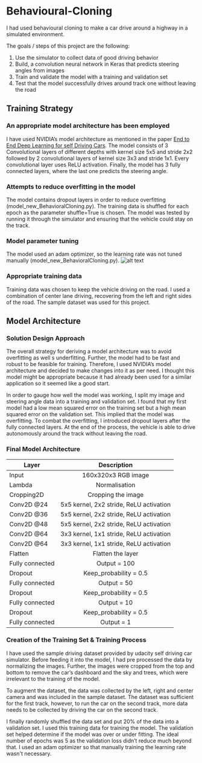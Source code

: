 # Behavioural-Cloning

I had used behavioural cloning to make a car drive around a highway in a simulated environment.

The goals / steps of this project are the following:
1. Use the simulator to collect data of good driving behavior
2. Build, a convolution neural network in Keras that predicts steering angles from images
3. Train and validate the model with a training and validation set
4. Test that the model successfully drives around track one without leaving the road

## Training Strategy
### An appropriate model architecture has been employed
I have used NVIDIA’s model architecture as mentioned in the paper [End to End Deep Learning for self Driving Cars](https://devblogs.nvidia.com/deep-learning-self-driving-cars/). The model consists of 3 Convolutional layers of different depths with kernel size 5x5 and stride 2x2 followed by 2 convolutional layers of kernel size 3x3 and stride 1x1. Every convolutional layer uses ReLU activation. Finally, the model has 3 fully connected layers, where the last one predicts the steering angle.
### Attempts to reduce overfitting in the model
The model contains dropout layers in order to reduce overfitting (model_new_BehavioralCloning.py).
The training data is shuffled for each epoch as the parameter shuffle=True is chosen. The model was tested by running it through the simulator and ensuring that the vehicle could stay on the track.
### Model parameter tuning
The model used an adam optimizer, so the learning rate was not tuned manually (model_new_BehavioralCloning.py).
![alt text](/examples/markdown.png "Logo Title Text 1")

### Appropriate training data
Training data was chosen to keep the vehicle driving on the road. I used a combination of center lane driving, recovering from the left and right sides of the road. The sample dataset was used for this project.


## Model Architecture
### Solution Design Approach
The overall strategy for deriving a model architecture was to avoid overfitting as well s underfitting. Further, the model had to be fast and robust to be feasible for training.
Therefore, I used NVIDIA’s model architecture and decided to make changes into it as per need. I thought this model might be appropriate because it had already been used for a similar application so it seemed like a good start.

In order to gauge how well the model was working, I split my image and steering angle data into a training and validation set. I found that my first model had a low mean squared error on the training set but a high mean squared error on the validation set. This implied that the model was overfitting.
To combat the overfitting, I introduced dropout layers after the fully connected layers.
At the end of the process, the vehicle is able to drive autonomously around the track without leaving the road.
### Final Model Architecture
| Layer        | Description    |
| ------------- |:-------------:|
| Input      | 160x320x3 RGB image |
|Lambda| Normalisation|
|Cropping2D|Cropping the image|
|Conv2D @24 | 5x5 kernel, 2x2 stride, ReLU activation |
|Conv2D @36|5x5 kernel, 2x2 stride, ReLU activation|
|Conv2D @48|5x5 kernel, 2x2 stride, ReLU activation|
|Conv2D @64|3x3 kernel, 1x1 stride, ReLU activation|
|Conv2D @64|3x3 kernel, 1x1 stride, ReLU activation|
|Flatten|Flatten the layer|
|Fully connected|Output = 100|
|Dropout|Keep_probability = 0.5|
|Fully connected|Output = 50|
|Dropout|Keep_probability = 0.5|
|Fully connected|Output = 10|
|Dropout|Keep_probability = 0.5|
|Fully connected|Output = 1|

### Creation of the Training Set & Training Process

I have used the sample driving dataset provided by udacity self driving car simulator. Before feeding it into the model, I had pre processed the data by normalizing the images. Further, the images were cropped from the top and bottom to remove the car’s dashboard and the sky and trees, which were irrelevant to the training of the model. 

To augment the dataset, the data was collected by the left, right and center camera and was included in the sample dataset. The dataset was sufficient for the first track, however, to run the car on the second track, more data needs to be collected by driving the car on the second track.

I finally randomly shuffled the data set and put 20% of the data into a validation set.
I used this training data for training the model. The validation set helped determine if the model was over or under fitting. The ideal number of epochs was 5 as the validation loss didn’t reduce much beyond that. I used an adam optimizer so that manually training the learning rate wasn't necessary.
